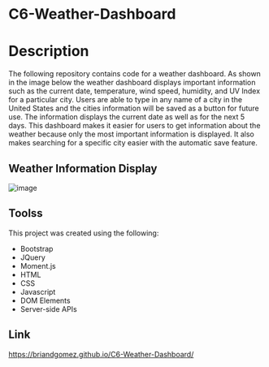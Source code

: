 # C6-Weather-Dashboard

# Description 
The following repository contains code for a weather dashboard. As shown in the image below the weather dashboard displays important information such as the current date, temperature, wind speed, humidity, and UV Index for a particular city. Users are able to type in any name of a city in the United States and the cities information will be saved as a button for future use. The information displays the current date as well as for the next 5 days. This dashboard makes it easier for users to get information about the weather because only the most important information is displayed. It also makes searching for a specific city easier with the automatic save feature.
## Weather Information Display
![image](https://user-images.githubusercontent.com/69539559/135768282-29589548-6c28-4da2-902e-c7468cbb5e5e.png)

## Toolss
This project was created using the following:
* Bootstrap
* JQuery
* Moment.js
* HTML
* CSS
* Javascript
* DOM Elements
* Server-side APIs

## Link
https://briandgomez.github.io/C6-Weather-Dashboard/
